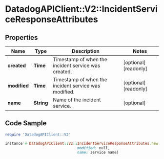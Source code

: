 # DatadogAPIClient::V2::IncidentServiceResponseAttributes

## Properties

Name | Type | Description | Notes
------------ | ------------- | ------------- | -------------
**created** | **Time** | Timestamp of when the incident service was created. | [optional] [readonly] 
**modified** | **Time** | Timestamp of when the incident service was modified. | [optional] [readonly] 
**name** | **String** | Name of the incident service. | [optional] 

## Code Sample

```ruby
require 'DatadogAPIClient::V2'

instance = DatadogAPIClient::V2::IncidentServiceResponseAttributes.new(created: null,
                                 modified: null,
                                 name: service name)
```


